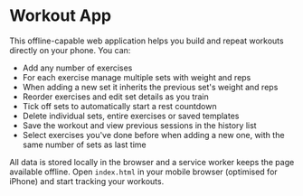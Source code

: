 # Workout App

This offline-capable web application helps you build and repeat workouts directly on your phone. You can:

- Add any number of exercises
- For each exercise manage multiple sets with weight and reps
- When adding a new set it inherits the previous set's weight and reps
- Reorder exercises and edit set details as you train
- Tick off sets to automatically start a rest countdown
- Delete individual sets, entire exercises or saved templates
- Save the workout and view previous sessions in the history list
- Select exercises you've done before when adding a new one, with the same number of sets as last time

All data is stored locally in the browser and a service worker keeps the page available offline. Open `index.html` in your mobile browser (optimised for iPhone) and start tracking your workouts.
